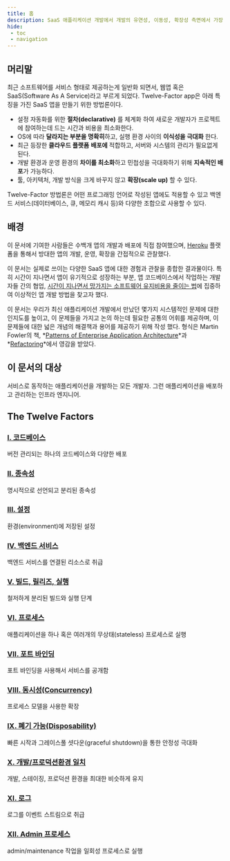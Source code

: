```yaml
---
title: 홈
description: SaaS 애플리케이션 개발에서 개발의 유연성, 이동성, 확장성 측면에서 가장 높은 유연성을 제공하는 방법.
hide:
 - toc
 - navigation
---
```


## 머리말

최근 소프트웨어를 서비스 형태로 제공하는게 일반화 되면서, 웹앱 혹은 SaaS(Software As A Service)라고 부르게 되었다. Twelve-Factor app은 아래 특징을 가진 SaaS 앱을 만들기 위한 방법론이다.

* 설정 자동화를 위한 **절차(declarative)** 를 체계화 하여 새로운 개발자가 프로젝트에 참여하는데 드는 시간과 비용을 최소화한다.
* OS에 따라 **달라지는 부분을 명확히**하고, 실행 환경 사이의 **이식성을 극대화** 한다.
* 최근 등장한 **클라우드 플랫폼** **배포에** 적합하고, 서버와 시스템의 관리가 필요없게 된다.
* 개발 환경과 운영 환경의 **차이를 최소화**하고 민첩성을 극대화하기 위해 **지속적인 배포**가 가능하다.
* 툴, 아키텍처, 개발 방식을 크게 바꾸지 않고 **확장(scale up)** 할 수 있다.

Twelve-Factor 방법론은 어떤 프로그래밍 언어로 작성된 앱에도 적용할 수 있고 백엔드 서비스(데이터베이스, 큐, 메모리 캐시 등)와 다양한 조합으로 사용할 수 있다.

## 배경

이 문서에 기여한 사람들은 수백개 앱의 개발과 배포에 직접 참여했으며, [Heroku](http://www.heroku.com/) 플랫폼을 통해서 방대한 앱의 개발, 운영, 확장을 간접적으로 관찰했다.

이 문서는 실제로 쓰이는 다양한 SaaS 앱에 대한 경험과 관찰을 종합한 결과물이다. 특히 시간이 지나면서 앱이 유기적으로 성장하는 부분, 앱 코드베이스에서 작업하는 개발자들 간의 협업, [시간이 지나면서 망가지는 소프트웨어 유지비용을 줄이는 법](http://blog.heroku.com/archives/2011/6/28/the_new_heroku_4_erosion_resistance_explicit_contracts/)에 집중하여 이상적인 앱 개발 방법을 찾고자 했다.

이 문서는 우리가 최신 애플리케이션 개발에서 만났던 몇가지 시스템적인 문제에 대한 인지도를 높이고, 이 문제들을 가지고 논의 하는데 필요한 공통의 어휘를 제공하며, 이 문제들에 대한 넓은 개념의 해결책과 용어를 제공하기 위해 작성 했다. 형식은 Martin Fowler의 책, *[Patterns of Enterprise Application Architecture](http://books.google.com/books/about/Patterns_of_enterprise_application_archi.html?id=FyWZt5DdvFkC)*과 *[Refactoring](http://books.google.com/books/about/Refactoring.html?id=1MsETFPD3I0C)*에서 영감을 받았다.

## 이 문서의 대상

서비스로 동작하는 애플리케이션을 개발하는 모든 개발자. 그런 애플리케이션을 배포하고 관리하는 인프라 엔지니어.

## The Twelve Factors

### [I. 코드베이스](./codebase.md)

버전 관리되는 하나의 코드베이스와 다양한 배포

### [II. 종속성](./dependencies.md)

명시적으로 선언되고 분리된 종속성

### [III. 설정](./config.md)

환경(environment)에 저장된 설정

### [IV. 백엔드 서비스](./backing-services.md)

백엔드 서비스를 연결된 리소스로 취급

### [V. 빌드, 릴리즈, 실행](./build-release-run.md)

철저하게 분리된 빌드와 실행 단계

### [VI. 프로세스](./processes.md)

애플리케이션을 하나 혹은 여러개의 무상태(stateless) 프로세스로 실행

### [VII. 포트 바인딩](./port-binding.md)

포트 바인딩을 사용해서 서비스를 공개함

### [VIII. 동시성(Concurrency)](./concurrency.md)

프로세스 모델을 사용한 확장

### [IX. 폐기 가능(Disposability)](./disposability.md)

빠른 시작과 그레이스풀 셧다운(graceful shutdown)을 통한 안정성 극대화

### [X. 개발/프로덕션환경 일치](./dev-prod-parity.md)

개발, 스테이징, 프로덕션 환경을 최대한 비슷하게 유지

### [XI. 로그](./logs.md)

로그를 이벤트 스트림으로 취급

### [XII. Admin 프로세스](./admin-processes.md)

admin/maintenance 작업을 일회성 프로세스로 실행

